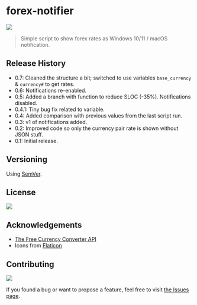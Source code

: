 # forex-notifier

![](https://img.shields.io/badge/platform-Windows%20%7C%20macOS-blue)

>Simple script to show forex rates as Windows 10/11 / macOS notification.

<!-- ## Screenshots -->

<!-- ![]() -->

<!-- ## How to use

Lorem ipsum -->

<!-- ## Roadmap

- Lorem ipsum
- Lorem ipsum
- Lorem ipsum -->

## Release History

- 0.7: Cleaned the structure a bit; switched to use variables `base_currency` & `currency#` to get rates.
- 0.6: Notifications re-enabled.
- 0.5: Added a branch with function to reduce SLOC (-35%). Notifications disabled.
- 0.4.1: Tiny bug fix related to variable.
- 0.4: Added comparison with previous values from the last script run.
- 0.3: v1 of notifications added.
- 0.2: Improved code so only the currency pair rate is shown without JSON stuff.
- 0.1: Initial release.

<!-- <details>

<summary>
Click to see all updates < #.##
</summary> -->

<!-- - Lorem ipsum -->

<!-- </details> -->

<!-- <br> -->

## Versioning

Using [SemVer](http://semver.org/).

## License

![](https://img.shields.io/github/license/vardecab/forex-notifier)
<!-- GNU General Public License v3.0, see [LICENSE.md](https://github.com/vardecab/umbrella/blob/master/LICENSE). -->

## Acknowledgements

-   [The Free Currency Converter API](https://free.currencyconverterapi.com/)
- Icons from [Flaticon](https://www.flaticon.com)

## Contributing

![](https://img.shields.io/github/issues/vardecab/forex-notifier)

If you found a bug or want to propose a feature, feel free to visit [the Issues page](https://github.com/vardecab/forex-notifier/issues).